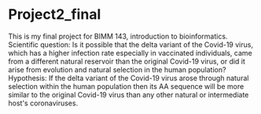 # Project2_final
This is my final project for BIMM 143, introduction to bioinformatics. Scientific question: Is it possible that the delta variant of the Covid-19 virus, which has a higher infection rate especially in vaccinated individuals, came from a different natural reservoir than the original Covid-19 virus, or did it arise from evolution and natural selection in the human population? Hypothesis: If the delta variant of the Covid-19 virus arose through natural selection within the human population then its AA sequence will be more similar to the original Covid-19 virus than any other natural or intermediate host's coronaviruses. 
